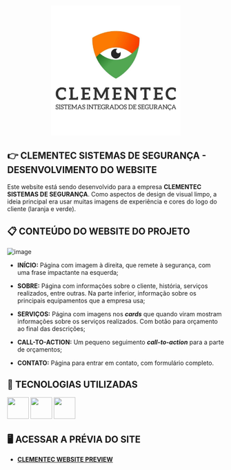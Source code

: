<div align="center">
  <img src="./components/img/logo.jpg" alt="Clementec Logo" width="300px" />
</div>

## 👉 CLEMENTEC SISTEMAS DE SEGURANÇA - DESENVOLVIMENTO DO WEBSITE

Este website está sendo desenvolvido para a empresa **CLEMENTEC SISTEMAS DE SEGURANÇA**. Como aspectos de design de visual limpo, a ideia principal era usar muitas imagens de experiência e cores do logo do cliente (laranja e verde).

## 📋 CONTEÚDO DO WEBSITE DO PROJETO
![image](https://github.com/Luis-Rossi/Clementec/assets/98366105/0fa4154f-0d41-4fd8-8294-5d8e122f311f)

- **INÍCIO:** Página com imagem à direita, que remete à segurança, com uma frase impactante na esquerda;

- **SOBRE:** Página com informações sobre o cliente, história, serviços realizados, entre outras. Na parte inferior, informação sobre os principais equipamentos que a empresa usa;

- **SERVIÇOS:** Página com imagens nos ***cards*** que quando viram mostram informações sobre os serviços realizados. Com botão para orçamento ao final das descrições;

- **CALL-TO-ACTION:** Um pequeno seguimento ***call-to-action*** para a parte de orçamentos;

- **CONTATO:** Página para entrar em contato, com formulário completo.

## 🚀 TECNOLOGIAS UTILIZADAS
<div style="display: inline">
  <img width="50" height="50" src="https://cdn.jsdelivr.net/gh/devicons/devicon/icons/html5/html5-original-wordmark.svg" />
  <img width="50" height="50" src="https://cdn.jsdelivr.net/gh/devicons/devicon/icons/css3/css3-original-wordmark.svg" />
  <img width="50" height="50" src="https://cdn.jsdelivr.net/gh/devicons/devicon/icons/javascript/javascript-original.svg" />
</div>

## 🖥️ ACESSAR A PRÉVIA DO SITE
- [**CLEMENTEC WEBSITE PREVIEW**](https://clementec.vercel.app/)
